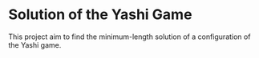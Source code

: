 # Solution of the Yashi Game

This project aim to find the minimum-length solution of a configuration of the Yashi game. 
